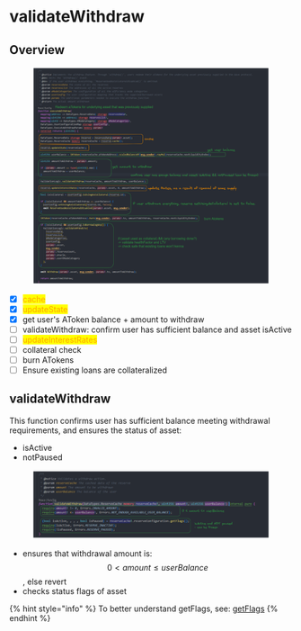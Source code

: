 # validateWithdraw

## Overview

<figure><img src="../../.gitbook/assets/image (320).png" alt=""><figcaption></figcaption></figure>

* [x] <mark style="color:orange;">cache</mark>
* [x] <mark style="color:orange;">updateState</mark>
* [x] get user's AToken balance + amount to withdraw
* [ ] validateWithdraw: confirm user has sufficient balance and asset isActive
* [ ] <mark style="color:orange;">updateInterestRates</mark>
* [ ] collateral check
* [ ] burn ATokens
* [ ] Ensure existing loans are collateralized

## validateWithdraw

This function confirms user has sufficient balance meeting withdrawal requirements, and ensures the status of asset:

* isActive
* notPaused

<figure><img src="../../.gitbook/assets/image (146).png" alt=""><figcaption></figcaption></figure>

* ensures that withdrawal amount is: $$0 < amount \leq userBalance$$, else revert
* checks status flags of asset

{% hint style="info" %}
To better understand getFlags, see: [getFlags](../common-functions/getflags/)
{% endhint %}
